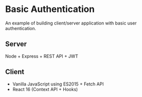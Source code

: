 # Basic Authentication 

An example of building client/server application with basic user authentication. 

## Server 

Node + Express + REST API + JWT

## Client

- Vanilla JavaScript using ES2015 + Fetch API
- React 16 (Context API + Hooks)

